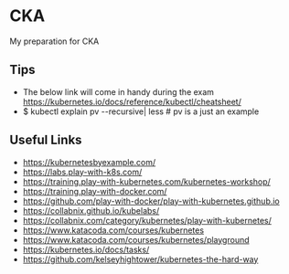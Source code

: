 # CKA
My preparation for CKA

## Tips
- The below link will come in handy during the exam </br> https://kubernetes.io/docs/reference/kubectl/cheatsheet/ 
- $ kubectl explain pv --recursive| less  # pv is a just an example

## Useful Links

- https://kubernetesbyexample.com/
- https://labs.play-with-k8s.com/
- https://training.play-with-kubernetes.com/kubernetes-workshop/
- https://training.play-with-docker.com/
- https://github.com/play-with-docker/play-with-kubernetes.github.io
- https://collabnix.github.io/kubelabs/
- https://collabnix.com/category/kubernetes/play-with-kubernetes/
- https://www.katacoda.com/courses/kubernetes
- https://www.katacoda.com/courses/kubernetes/playground
- https://kubernetes.io/docs/tasks/
- https://github.com/kelseyhightower/kubernetes-the-hard-way


